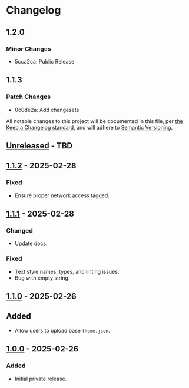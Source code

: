 # Changelog

## 1.2.0

### Minor Changes

- 5cca2ca: Public Release

## 1.1.3

### Patch Changes

- 0c0de2a: Add changesets

All notable changes to this project will be documented in this file, per [the Keep a Changelog standard](http://keepachangelog.com/), and will adhere to [Semantic Versioning](http://semver.org/).

## [Unreleased] - TBD

## [1.1.2] - 2025-02-28

### Fixed

- Ensure proper network access tagged.

## [1.1.1] - 2025-02-28

### Changed

- Update docs.

### Fixed

- Text style names, types, and linting issues.
- Bug with empty string.

## [1.1.0] - 2025-02-26

## Added

- Allow users to upload base `theme.json`.

## [1.0.0] - 2025-02-26

### Added

- Initial private release.

[Unreleased]: https://github.com/10up/figma-to-wordpress-theme-json-exporter/compare/main...develop
[1.1.2]: https://github.com/10up/figma-to-wordpress-theme-json-exporter/compare/v1.1.1...v1.1.2
[1.1.1]: https://github.com/10up/figma-to-wordpress-theme-json-exporter/compare/v1.1.0...v1.1.1
[1.1.0]: https://github.com/10up/figma-to-wordpress-theme-json-exporter/compare/v1.0.0...v1.1.0
[1.0.0]: https://github.com/10up/figma-to-wordpress-theme-json-exporter/tree/v1.0.0
